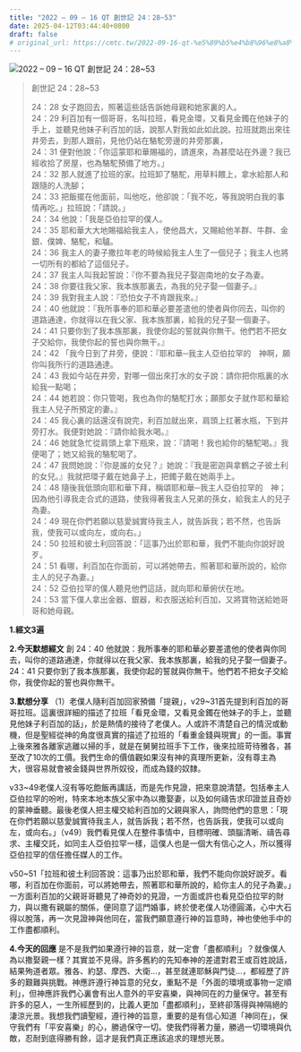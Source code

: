 ```yaml
---
title: "2022 – 09 – 16 QT 創世記 24：28~53"
date: 2025-04-12T03:44:40+0800
draft: false
# original_url: https://cmtc.tw/2022-09-16-qt-%e5%89%b5%e4%b8%96%e8%a8%98-24%ef%bc%9a2853
---
```


![2022 – 09 – 16 QT 創世記 24：28\~53](/images/qt.jpg  "2022 – 09 – 16 QT 創世記 24：28\~53")

> 創世記 24：28\~53
>
> 24：28 女子跑回去，照著這些話告訴她母親和她家裏的人。  
> 24：29 利百加有一個哥哥，名叫拉班，看見金環，又看見金鐲在他妹子的手上，並聽見他妹子利百加的話，說那人對我如此如此說。拉班就跑出來往井旁去，到那人跟前，見他仍站在駱駝旁邊的井旁那裏，  
> 24：31 便對他說：「你這蒙耶和華賜福的，請進來，為甚麼站在外邊？我已經收拾了房屋，也為駱駝預備了地方。」  
> 24：32 那人就進了拉班的家。拉班卸了駱駝，用草料餵上，拿水給那人和跟隨的人洗腳；  
> 24：33 把飯擺在他面前，叫他吃，他卻說：「我不吃，等我說明白我的事情再吃。」拉班說：「請說。」  
> 24：34 他說：「我是亞伯拉罕的僕人。  
> 24：35 耶和華大大地賜福給我主人，使他昌大，又賜給他羊群、牛群、金銀、僕婢、駱駝，和驢。  
> 24：36 我主人的妻子撒拉年老的時候給我主人生了一個兒子；我主人也將一切所有的都給了這個兒子。  
> 24：37 我主人叫我起誓說：『你不要為我兒子娶迦南地的女子為妻。  
> 24：38 你要往我父家、我本族那裏去，為我的兒子娶一個妻子。』  
> 24：39 我對我主人說：『恐怕女子不肯跟我來。』  
> 24：40 他就說：『我所事奉的耶和華必要差遣他的使者與你同去，叫你的道路通達，你就得以在我父家、我本族那裏，給我的兒子娶一個妻子。  
> 24：41 只要你到了我本族那裏，我使你起的誓就與你無干。他們若不把女子交給你，我使你起的誓也與你無干。』  
> 24：42 「我今日到了井旁，便說：『耶和華─我主人亞伯拉罕的　神啊，願你叫我所行的道路通達。  
> 24：43 我如今站在井旁，對哪一個出來打水的女子說：請你把你瓶裏的水給我一點喝；  
> 24：44 她若說：你只管喝，我也為你的駱駝打水；願那女子就作耶和華給我主人兒子所預定的妻。』  
> 24：45 我心裏的話還沒有說完，利百加就出來，肩頭上扛著水瓶，下到井旁打水。我便對她說：『請你給我水喝。』  
> 24：46 她就急忙從肩頭上拿下瓶來，說：『請喝！我也給你的駱駝喝。』我便喝了；她又給我的駱駝喝了。  
> 24：47 我問她說：『你是誰的女兒？』她說：『我是密迦與拿鶴之子彼土利的女兒。』我就把環子戴在她鼻子上，把鐲子戴在她兩手上。  
> 24：48 隨後我低頭向耶和華下拜，稱頌耶和華─我主人亞伯拉罕的　神；因為他引導我走合式的道路，使我得著我主人兄弟的孫女，給我主人的兒子為妻。  
> 24：49 現在你們若願以慈愛誠實待我主人，就告訴我；若不然，也告訴我，使我可以或向左，或向右。」  
> 24：50 拉班和彼土利回答說：「這事乃出於耶和華，我們不能向你說好說歹。  
> 24：51 看哪，利百加在你面前，可以將她帶去，照著耶和華所說的，給你主人的兒子為妻。」  
> 24：52 亞伯拉罕的僕人聽見他們這話，就向耶和華俯伏在地。  
> 24：53 當下僕人拿出金器、銀器，和衣服送給利百加，又將寶物送給她哥哥和她母親。

**1.經文3遍**

**2.今天默想經文**
創 24：40 他就說：我所事奉的耶和華必要差遣他的使者與你同去，叫你的道路通達，你就得以在我父家、我本族那裏，給我的兒子娶一個妻子。  
24：41 只要你到了我本族那裏，我使你起的誓就與你無干。他們若不把女子交給你，我使你起的誓也與你無干。

**3.默想分享**
（1）老僕人隨利百加回家預備「提親」，v29\~31首先提到利百加的哥哥拉班。這裏很詳細的描述了拉班「看見金環，又看見金鐲在他妹子的手上，並聽見他妹子利百加的話」，於是熱情的接待了老僕人。人或許不清楚自己的情況或動機，但是聖經從神的角度很真實的描述了拉班的「看重金錢與現實」的一面。事實上後來雅各離家逃離以掃的手，就是在舅舅拉班手下工作，後來拉班苛待雅各，甚至改了10次的工價。我們生命的價值觀如果沒有神的真理所更新，沒有尊主為大，很容易就會被金錢與世界所奴役，而成為錢的奴隸。

v33\~49老僕人沒有等吃飽飯再講話，而是先作見證，把來意說清楚。包括奉主人亞伯拉罕的吩咐，特來本地本族父家中為以撒娶妻，以及如何禱告求印證並且奇妙的蒙神垂聽。最後老僕人把主權交給利百加的父親與家人，詢問他們的意思：「現在你們若願以慈愛誠實待我主人，就告訴我；若不然，也告訴我，使我可以或向左，或向右。」（v49）我們看見僕人在整件事情中，目標明確、頭腦清晰、禱告尋求、主權交託，如同主人亞伯拉罕一樣，這僕人也是一個大有信心之人，所以獲得亞伯拉罕的信任擔任媒人的工作。

v50\~51「拉班和彼土利回答說：這事乃出於耶和華，我們不能向你說好說歹。看哪，利百加在你面前，可以將她帶去，照著耶和華所說的，給你主人的兒子為妻。」一方面利百加的父親哥哥聽見了神奇妙的見證，一方面或許也看見亞伯拉罕的財力，與以撒有親屬的關係，便同意了這門婚事，終於使老僕人功德圓滿，心中大石得以脫落，再一次見證神與他同在，當我們願意遵行神的旨意時，神也使他手中的工作盡都順利。

**4.今天的回應**
是不是我們如果遵行神的旨意，就一定會「盡都順利」？就像僕人為以撒娶親一樣？其實並不見得。許多舊約的先知奉神的差遣對君王或百姓說話，結果殉道者眾。雅各、約瑟、摩西、大衛…，甚至就連耶穌與門徒…，都經歷了許多的艱難與挑戰。神應許遵行神旨意的兒女，重點不是「外面的環境或事物一定順利」，但神應許我們心裏會有出人意外的平安喜樂，與神同在的力量保守。甚至有許多的惡人，一生所經歷到的，比義人更加「盡都順利」，至終卻落得與神隔絕的淒涼光景。我想我們讀聖經，遵行神的旨意，重要的是有信心知道「神同在」，保守我們有「平安喜樂」的心，勝過保守一切。使我們得著力量，勝過一切環境與仇敵，忍耐到底得勝有餘，這才是我們真正應該追求的理想光景。
